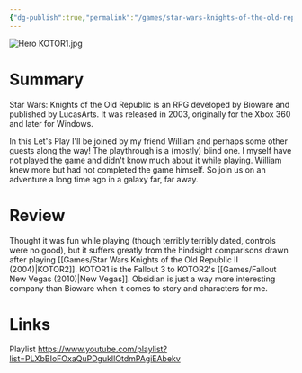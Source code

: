 ```yaml
---
{"dg-publish":true,"permalink":"/games/star-wars-knights-of-the-old-republic-2003/","tags":["LP"],"created":"2023-12-08","updated":"2024-08-05"}
---
```



![Hero KOTOR1.jpg](/img/user/Attachments/Hero%20KOTOR1.jpg)

# Summary

Star Wars: Knights of the Old Republic is an RPG developed by Bioware and published by LucasArts. It was released in 2003, originally for the Xbox 360 and later for Windows.

In this Let's Play I'll be joined by my friend William and perhaps some other guests along the way! The playthrough is a (mostly) blind one. I myself have not played the game and didn't know much about it while playing. William knew more but had not completed the game himself. So join us on an adventure a long time ago in a galaxy far, far away.

# Review

Thought it was fun while playing (though terribly terribly dated, controls were no good), but it suffers greatly from the hindsight comparisons drawn after playing [[Games/Star Wars Knights of the Old Republic II (2004)\|KOTOR2]]. KOTOR1 is the Fallout 3 to KOTOR2's [[Games/Fallout New Vegas (2010)\|New Vegas]]. Obsidian is just a way more interesting company than Bioware when it comes to story and characters for me.

# Links

Playlist https://www.youtube.com/playlist?list=PLXbBIoFOxaQuPDgukIlOtdmPAgiEAbekv
